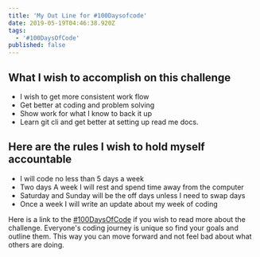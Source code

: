 ```yaml
---
title: 'My Out Line for #100Daysofcode'
date: 2019-05-19T04:46:38.920Z
tags:
  - '#100DaysOfCode'
published: false
---
```

## What I wish to accomplish on this challenge

* I wish to get more consistent work flow
* Get better at coding and problem solving
* Show work for what I know to back it up
* Learn git cli and get better at setting up read me docs.

## Here are the rules I wish to hold myself accountable
* I will code no less than 5 days a week
* Two days A week I will rest and spend time away from the computer
* Saturday and Sunday will be the off days unless I need to swap days
* Once a week I will write an update about my week of coding

Here is a link to the [#100DaysOfCode](https://www.100daysofcode.com/) if you wish to read more about the challenge. Everyone's coding journey is unique so find your goals and outline them. This way you can move forward and not feel bad about what others are doing. 
